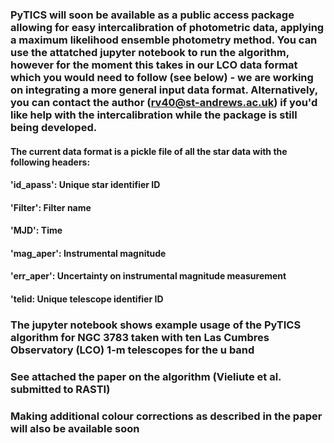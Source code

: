 ### PyTICS will soon be available as a public access package allowing for easy intercalibration of photometric data, applying a maximum likelihood ensemble photometry method. You can use the attatched jupyter notebook to run the algorithm, however for the moment this takes in our LCO data format which you would need to follow (see below) - we are working on integrating a more general input data format. Alternatively, you can contact the author (rv40@st-andrews.ac.uk) if you'd like help with the intercalibration while the package is still being developed.

#### The current data format is a pickle file of all the star data with the following headers:
#### 'id_apass': Unique star identifier ID
#### 'Filter': Filter name
#### 'MJD': Time
#### 'mag_aper': Instrumental magnitude
#### 'err_aper': Uncertainty on instrumental magnitude measurement
#### 'telid: Unique telescope identifier ID

### The jupyter notebook shows example usage of the PyTICS algorithm for NGC 3783 taken with ten Las Cumbres Observatory (LCO) 1-m telescopes for the u band 

### See attached the paper on the algorithm (Vieliute et al. submitted to RASTI)

### Making additional colour corrections as described in the paper will also be available soon

